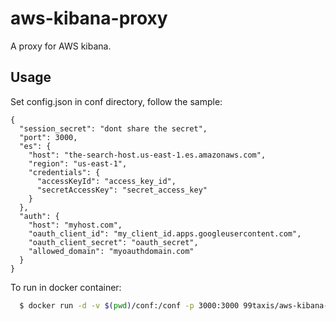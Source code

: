 # aws-kibana-proxy

A proxy for AWS kibana.

## Usage

Set config.json in conf directory, follow the sample:

```
{
  "session_secret": "dont share the secret",
  "port": 3000,
  "es": {
    "host": "the-search-host.us-east-1.es.amazonaws.com",
    "region": "us-east-1",
    "credentials": {
      "accessKeyId": "access_key_id",
      "secretAccessKey": "secret_access_key"
    }
  },
  "auth": {
    "host": "myhost.com",
    "oauth_client_id": "my_client_id.apps.googleusercontent.com",
    "oauth_client_secret": "oauth_secret",
    "allowed_domain": "myoauthdomain.com"
  }
}
```

To run in docker container:

```bash
  $ docker run -d -v $(pwd)/conf:/conf -p 3000:3000 99taxis/aws-kibana-proxy
```
